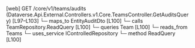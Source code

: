 [web] GET /core/v1/teams/audits  (Dataverse.Api.External.Controllers.v1.Core.TeamsController.GetAuditsQuery)  [L97–L103]
  └─ maps_to EntityAuditDto [L100]
  └─ calls TeamRepository.ReadQuery [L100]
  └─ queries Team [L100]
    └─ reads_from Teams
  └─ uses_service IControlledRepository<Team>
    └─ method ReadQuery [L100]

